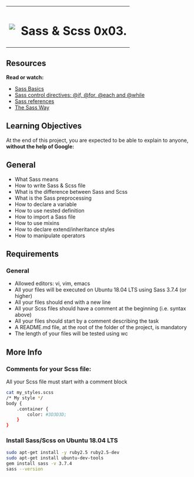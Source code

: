 |   |   |
|---|---|
|<p><img src="https://img.icons8.com/color/100/000000/sass.png"/></p>| <h1>Sass & Scss 0x03.</h1>|
## Resources
**Read or watch:**
- [Sass Basics](https://intranet.hbtn.io/rltoken/ayoQ7NtS8w7tZvyeqhkzsw)
- [Sass control directives: @if, @for, @each and @while](https://intranet.hbtn.io/rltoken/EFKD6L9vpV8XevFF4gppGg)
- [Sass references](https://intranet.hbtn.io/rltoken/P7jm16HEuQb1FxMqlajjFQ)
- [The Sass Way](https://intranet.hbtn.io/rltoken/hMS2SLlzrvpn5yPuoXolKw)

## Learning Objectives
At the end of this project, you are expected to be able to explain to anyone, **without the help of Google:**

## General
- What Sass means
- How to write Sass & Scss file
- What is the difference between Sass and Scss
- What is the Sass preprocessing
- How to declare a variable
- How to use nested definition
- How to import a Sass file
- How to use mixins
- How to declare extend/inheritance styles
- How to manipulate operators

## Requirements
### General
- Allowed editors: vi, vim, emacs
- All your files will be executed on Ubuntu 18.04 LTS using Sass 3.7.4 (or higher)
- All your files should end with a new line
- All your Scss files should have a comment at the beginning (i.e. syntax above)
- All your files should start by a comment describing the task
- A README.md file, at the root of the folder of the project, is mandatory
- The length of your files will be tested using wc

## More Info
### Comments for your Scss file:
All your Scss file must start with a comment block
```bash
cat my_styles.scss
/* My style */
body {
    .container {
        color: #3D3D3D;
    }
}
```
### Install Sass/Scss on Ubuntu 18.04 LTS
```bash
sudo apt-get install -y ruby2.5 ruby2.5-dev
sudo apt-get install ubuntu-dev-tools
gem install sass -v 3.7.4
sass --version
```
